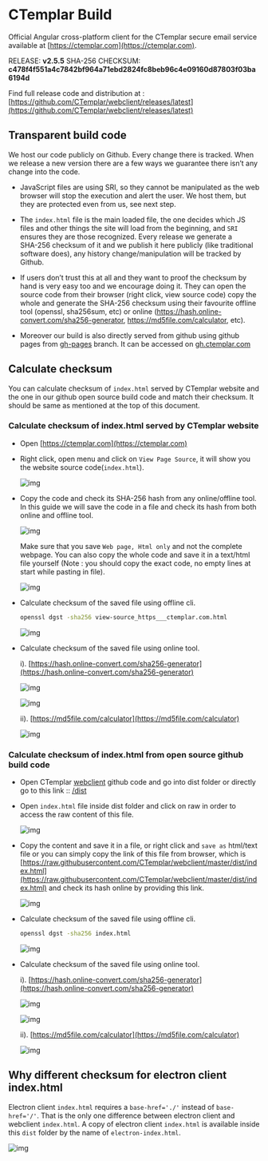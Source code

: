 # CTemplar Build

Official Angular cross-platform client for the CTemplar secure email service available at [https://ctemplar.com](https://ctemplar.com).

RELEASE: **v2.5.5**
SHA-256 CHECKSUM: **c478f4f551a4c7842bf964a71ebd2824fc8beb96c4e09160d87803f03ba6194d**

Find full release code and distribution at : [https://github.com/CTemplar/webclient/releases/latest](https://github.com/CTemplar/webclient/releases/latest)

## Transparent build code

We host our code publicly on Github. Every change there is tracked.
When we release a new version there are a few ways we guarantee there isn’t any change into the code.

- JavaScript files are using SRI, so they cannot be manipulated as the web browser will stop the execution and alert the user. We host them, but they are protected even from us, see next step.

- The `index.html` file is the main loaded file, the one decides which JS files and other things the site will load from the beginning, and `SRI` ensures they are those recognized. Every release we generate a SHA‌-256 checksum of it and we publish it here publicly (like traditional software does), any history change/manipulation will be tracked by Github.

- If users don’t trust this at all and they want to proof the checksum by hand is very easy too and we encourage doing it.
  They can open the source code from their browser (right click, view source code) copy the whole and generate the SHA‌-256
  checksum using their favourite offline tool (openssl, sha256sum, etc)
  or online (https://hash.online-convert.com/sha256-generator, https://md5file.com/calculator, etc).

- Moreover our build is also directly served from github using github pages from [gh-pages](https://github.com/CTemplar/webclient/tree/gh-pages) branch.
  It can be accessed on [gh.ctemplar.com](https://gh.ctemplar.com/)

## Calculate checksum

You can calculate checksum of `index.html` served by CTemplar website and the one in our github open source build code
and match their checksum. It should be same as mentioned at the top of this document.

### Calculate checksum of index.html served by CTemplar website

- Open [https://ctemplar.com](https://ctemplar.com)

- Right click, open menu and click on `View Page Source`, it will show you the website source code(`index.html`).

  ![img](https://github.com/ctemplar/webclient/blob/master/docs/images/right-click.png)

- Copy the code and check its SHA-256 hash from any online/offline tool. In this guide we will save the code in a file and check its hash
  from both online and offline tool.

  ![img](https://github.com/ctemplar/webclient/blob/master/docs/images/save-as-file.png)

  Make sure that you save `Web page, Html only` and not the complete webpage. You can also copy
  the whole code and save it in a text/html file yourself (Note : you should copy the exact code, no empty lines at start while pasting in file).

  ![img](https://github.com/ctemplar/webclient/blob/master/docs/images/save-as-html-only-file.png)

- Calculate checksum of the saved file using offline cli.

  ```bash
  openssl dgst -sha256 view-source_https___ctemplar.com.html
  ```

  ![img](https://github.com/ctemplar/webclient/blob/master/docs/images/calculate-hash-offline.png)

- Calculate checksum of the saved file using online tool.

  i). [https://hash.online-convert.com/sha256-generator](https://hash.online-convert.com/sha256-generator)

  ![img](https://github.com/ctemplar/webclient/blob/master/docs/images/calculate-hash-online-1.png)

  ![img](https://github.com/ctemplar/webclient/blob/master/docs/images/calculate-hash-online-1.1.png)

  ii). [https://md5file.com/calculator](https://md5file.com/calculator)

  ![img](https://github.com/ctemplar/webclient/blob/master/docs/images/calculate-hash-online-2.png)

### Calculate checksum of index.html from open source github build code

- Open CTemplar [webclient](https://github.com/CTemplar/webclient) github code and go into dist folder or directly go
  to this link :: [/dist](/dist)

- Open `index.html` file inside dist folder and click on raw in order to access the raw content of this file.

  ![img](https://github.com/ctemplar/webclient/blob/master/docs/images/hash-online-raw-1.png)

- Copy the content and save it in a file, or right click and `save as` html/text file or you can simply copy the link of this file from
  browser, which is [https://raw.githubusercontent.com/CTemplar/webclient/master/dist/index.html](https://raw.githubusercontent.com/CTemplar/webclient/master/dist/index.html)
  and check its hash online by providing this link.

  ![img](https://github.com/ctemplar/webclient/blob/master/docs/images/save-github-file1.png)

- Calculate checksum of the saved file using offline cli.

  ```bash
  openssl dgst -sha256 index.html
  ```

  ![img](https://github.com/ctemplar/webclient/blob/master/docs/images/calculate-hash-offline-github.png)

- Calculate checksum of the saved file using online tool.

  i). [https://hash.online-convert.com/sha256-generator](https://hash.online-convert.com/sha256-generator)

  ![img](https://github.com/ctemplar/webclient/blob/master/docs/images/calculate-hash-online-github.png)

  ![img](https://github.com/ctemplar/webclient/blob/master/docs/images/calculate-hash-online-github1.png)

  ii). [https://md5file.com/calculator](https://md5file.com/calculator)

  ![img](https://github.com/ctemplar/webclient/blob/master/docs/images/calculate-hash-online-github2.png)

## Why different checksum for electron client index.html

Electron client `index.html` requires a `base-href='./'` instead of `base-href='/'`.
That is the only one difference between electron client and webclient `index.html`.
A copy of electron client `index.html` is available inside this `dist` folder by the name of `electron-index.html`.

![img](https://github.com/ctemplar/webclient/blob/master/docs/images/electron-index-html-diff.png)
